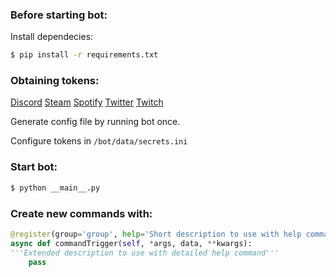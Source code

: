 ### Before starting bot:
Install dependecies:
```sh
$ pip install -r requirements.txt
```


### Obtaining tokens:
[Discord](https://discordapp.com/developers/applications/)
[Steam](http://www.steamcommunity.com/dev/apikey)
[Spotify](https://developer.spotify.com/dashboard/applications)
[Twitter](https://developer.twitter.com/en/apps)
[Twitch](https://dev.twitch.tv/console)

Generate config file by running bot once.

Configure tokens in `/bot/data/secrets.ini`

### Start bot:
```sh
$ python __main__.py
```

### Create new commands with:
```python
@register(group='group', help='Short description to use with help command', alias='trigger', category='Command Category')
async def commandTrigger(self, *args, data, **kwargs):
'''Extended description to use with detailed help command'''
    pass
```

